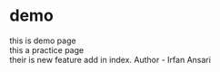 # demo
this is demo page
<br>
this a practice page 
<br>
their is new feature add in index.
Author - Irfan Ansari 